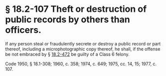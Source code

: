 # § 18.2-107 Theft or destruction of public records by others than officers.

<p>If any person steal or fraudulently secrete or destroy a public record or part thereof, including a microphotographic copy thereof, he shall, if the offense be not embraced by § <a href='http://law.lis.virginia.gov/vacode/18.2-472/'>18.2-472</a> be guilty of a Class 6 felony.</p><p>Code 1950, § 18.1-308; 1960, c. 358; 1974, c. 649; 1975, cc. 14, 15; 1977, c. 107.</p>